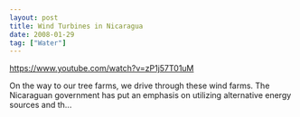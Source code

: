 ```yaml
---
layout: post
title: Wind Turbines in Nicaragua
date: 2008-01-29
tag: ["Water"]
---
```


https://www.youtube.com/watch?v=zP1j57T01uM  

On the way to our tree farms, we drive through these wind farms. The Nicaraguan government has put an emphasis on utilizing alternative energy sources and th...